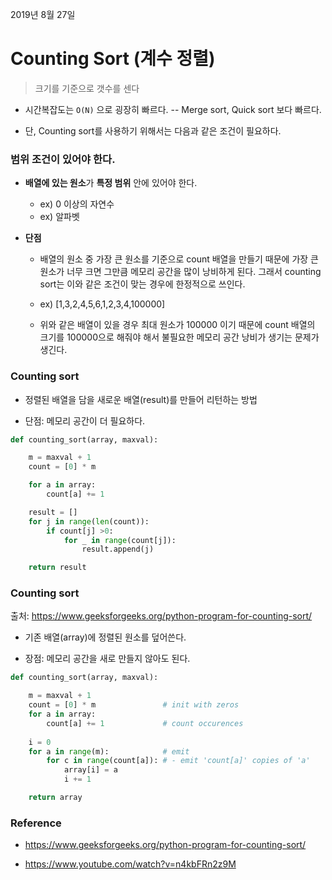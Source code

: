 2019년 8월 27일

# Counting Sort (계수 정렬)

> 크기를 기준으로 갯수를 센다

- 시간복잡도는 `O(N)` 으로 굉장히 빠르다. -- Merge sort, Quick sort 보다 빠르다.

- 단, Counting sort를 사용하기 위해서는 다음과 같은 조건이 필요하다.

### 범위 조건이 있어야 한다. 

- **배열에 있는 원소**가 **특정 범위** 안에 있어야 한다.

    - ex) 0 이상의 자연수
    - ex) 알파벳

- **단점**

    - 배열의 원소 중 가장 큰 원소를 기준으로 count 배열을 만들기 때문에 가장 큰 원소가 너무 크면 그만큼 메모리 공간을 많이 낭비하게 된다. 그래서 counting sort는 이와 같은 조건이 맞는 경우에 한정적으로 쓰인다.

    - ex) [1,3,2,4,5,6,1,2,3,4,100000]
    - 위와 같은 배열이 있을 경우 최대 원소가 100000 이기 때문에 count 배열의 크기를 100000으로 해줘야 해서 불필요한 메모리 공간 낭비가 생기는 문제가 생긴다.

### Counting sort

- 정렬된 배열을 담을 새로운 배열(result)를 만들어 리턴하는 방법

- 단점: 메모리 공간이 더 필요하다.

```python
def counting_sort(array, maxval):

    m = maxval + 1
    count = [0] * m

    for a in array:
        count[a] += 1

    result = []
    for j in range(len(count)):
        if count[j] >0:
            for _ in range(count[j]):
                result.append(j)

    return result
```

### Counting sort

출처: https://www.geeksforgeeks.org/python-program-for-counting-sort/

- 기존 배열(array)에 정렬된 원소를 덮어쓴다.

- 장점: 메모리 공간을 새로 만들지 않아도 된다.

```python
def counting_sort(array, maxval):

    m = maxval + 1
    count = [0] * m               # init with zeros
    for a in array:
        count[a] += 1             # count occurences
    
    i = 0
    for a in range(m):            # emit
        for c in range(count[a]): # - emit 'count[a]' copies of 'a'
            array[i] = a
            i += 1

    return array
```

### Reference

- https://www.geeksforgeeks.org/python-program-for-counting-sort/

- https://www.youtube.com/watch?v=n4kbFRn2z9M